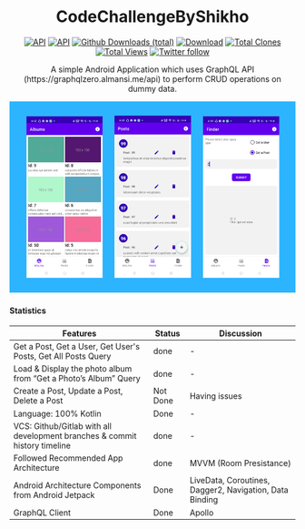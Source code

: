 <h1 align="center">CodeChallengeByShikho</h1>
<p align="center">
  <a href="https://android-arsenal.com/api?level=16"><img alt="API" src="https://img.shields.io/badge/API-21%2B-brightgreen.svg?style=flat"/></a>
    <a href="https://github.com/rrsaikat"><img alt="API" src="https://badges.frapsoft.com/os/v1/open-source.png?v=103"/></a>
   <a href=""><img alt="Github Downloads (total)" src="https://img.shields.io/github/downloads/rrsaikat/CodeChallengeByShikho/total.svg"/></a>
  <a href="https://github.com/rrsaikat/CodeChallengeByShikho/raw/master/app/release/CodeChallengeByShikho-1.0.15.apk"><img alt="Download" src="https://img.shields.io/badge/DownloadApk-v1.0.15-green.svg"/></a>
  <a href="https://github.com/rrsaikat/AutoCallScheduler/graphs/traffic"><img alt="Total Clones" src="https://img.shields.io/badge/Clones-0-orange"/></a>
    <a href="https://github.com/rrsaikat/AutoCallScheduler/graphs/traffic"><img alt="Total Views" src="https://img.shields.io/badge/Views-4-brightgreen"/></a>
    <a href="https://twitter.com/RsaikatR"><img alt="Twitter follow" src="https://img.shields.io/twitter/follow/RsaikatR.svg?style=social"/></a>

<p align="center">  
A simple Android Application which uses GraphQL API (https://graphqlzero.almansi.me/api) to perform CRUD operations on dummy data.
</p>

![](https://github.com/rrsaikat/CodeChallengeByShikho/blob/master/shikho.png)


#### Statistics
Features | Status | Discussion
--- | --- | ---
Get a Post, Get a User, Get User's Posts, Get All Posts  Query | done | -
Load & Display the photo album from “Get a Photo’s Album” Query | done | -
Create a Post, Update a Post, Delete a Post | Not Done | Having issues
Language: 100% Kotlin | Done | -
VCS: Github/Gitlab with all development branches & commit history timeline | done | -
Followed Recommended App Architecture | done | MVVM (Room Presistance)
Android Architecture Components from Android Jetpack | Done | LiveData, Coroutines, Dagger2, Navigation, Data Binding
GraphQL Client | Done | Apollo
